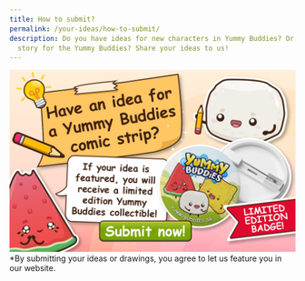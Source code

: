 ```yaml
---
title: How to submit?
permalink: /your-ideas/how-to-submit/
description: Do you have ideas for new characters in Yummy Buddies? Or a comics
  story for the Yummy Buddies? Share your ideas to us!
---
```

<a href="default.asp"><img alt="" src="/images/Website/cta_submit.jpg"></a>
<br>
*By submitting your ideas or drawings, you agree to let us feature you in our website.